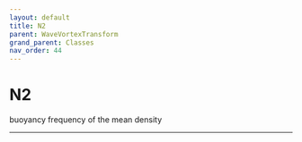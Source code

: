 ```yaml
---
layout: default
title: N2
parent: WaveVortexTransform
grand_parent: Classes
nav_order: 44
---
```


#  N2

buoyancy frequency of the mean density


---


